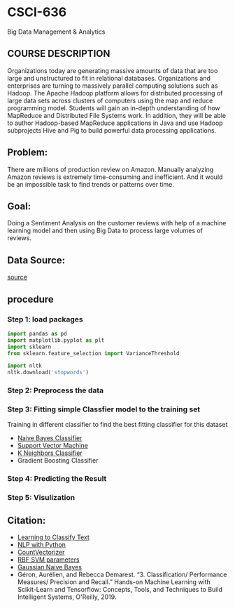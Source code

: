 # CSCI-636
 Big Data Management & Analytics 

## COURSE DESCRIPTION 
 Organizations today are generating massive amounts of data that are too large and unstructured to fit in relational databases. Organizations and enterprises are turning to massively parallel computing solutions such as Hadoop. The  Apache  Hadoop  platform  allows  for  distributed  processing  of  large  data  sets  across  clusters  of  computers using the map and reduce programming model.  Students will gain an in-depth understanding of how MapReduce and Distributed File Systems work. In addition, they will be able to author Hadoop-based MapReduce applications in Java and use Hadoop subprojects Hive and Pig to build powerful data processing applications. 

## Problem:
 There are millions of production review on Amazon. Manually analyzing Amazon reviews is extremely time-consuming and inefficient. And it would be an impossible task to find trends or patterns over time.

## Goal:
 Doing a Sentiment Analysis on the customer reviews with help of a machine learning model and then using Big Data to process large volumes of reviews.

## Data Source: 
 [source](https://s3.amazonaws.com/amazon-reviews-pds/readme.html)


## procedure

### Step 1: load packages
 
 ```python
 import pandas as pd
 import matplotlib.pyplot as plt
 import sklearn
 from sklearn.feature_selection import VarianceThreshold

 import nltk
 nltk.download('stopwords')
 ```

### Step 2: Preprocess the data

### Step 3: Fitting simple Classfier model to the training set
 Training in different classifier
 to find the best fitting classifier for this dataset

 * [Naive Bayes Classifier](http://www.inf.ed.ac.uk/teaching/courses/inf2b/learnnotes/inf2b-learn-note07-2up.pdf) 
 * [Support Vector Machine](https://scikit-learn.org/stable/modules/svm.html#)
 * [K Neighbors Classifier](https://scikit-learn.org/stable/modules/generated/sklearn.neighbors.KNeighborsClassifier.html#)
 * Gradient Boosting Classifier

### Step 4: Predicting the Result

### Step 5: Visulization 

## Citation:
 * [Learning to Classify Text](https://www.nltk.org/book/ch06.html)
 * [NLP with Python](https://rpubs.com/pjozefek/669929)
 * [CountVectorizer](https://scikit-learn.org/stable/modules/generated/sklearn.feature_extraction.text.CountVectorizer.html)
 * [RBF SVM parameters](https://scikit-learn.org/stable/auto_examples/svm/plot_rbf_parameters.html)
 * [Gaussian Naive Bayes](https://scikit-learn.org/stable/modules/naive_bayes.html)
 * Géron, Aurélien, and Rebecca Demarest. “3. Classification/ Performance Measures/ Precision and Recall.” Hands-on Machine Learning with Scikit-Learn and Tensorflow: Concepts, Tools, and Techniques to Build Intelligent Systems, O'Reilly, 2019.

